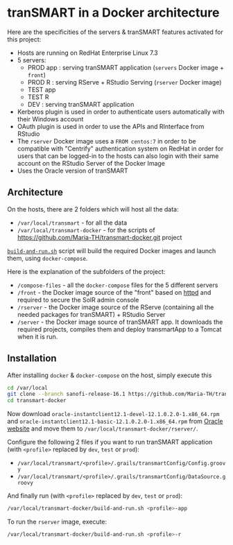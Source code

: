 # tranSMART in a Docker architecture
Here are the specificities of the servers & tranSMART features activated for this project:
- Hosts are running on RedHat Enterprise Linux 7.3
- 5 servers:
  - PROD app : serving tranSMART application (`servers` Docker image + `front`)
  - PROD R : serving RServe + RStudio Serving (`rserver` Docker image)
  - TEST app
  - TEST R
  - DEV : serving tranSMART application 
- Kerberos plugin is used in order to authenticate users automatically with their Windows account
- OAuth plugin is used in order to use the APIs and RInterface from RStudio
- The `rserver` Docker image uses a `FROM centos:7` in order to be compatible with "Centrify" authentication system on RedHat in order for users that can be logged-in to the hosts can also login with their same account on the RStudio Server of the Docker Image
- Uses the Oracle version of tranSMART

## Architecture
On the hosts, there are 2 folders which will host all the data:
- `/var/local/transmart` - for all the data
- `/var/local/transmart-docker` - for the scripts of https://github.com/Maria-TH/transmart-docker.git project

[`build-and-run.sh`](build-and-run.sh) script will build the required Docker images and launch them, using `docker-compose`.

Here is the explanation of the subfolders of the project:
- `/compose-files` - all the `docker-compose` files for the 5 different servers
- `/front` - the Docker image source of the "front" based on [httpd](https://hub.docker.com/_/httpd/) and required to secure the SolR admin console
- `/rserver` - the Docker image source of the RServe (containing all the needed packages for tranSMART) + RStudio Server
- `/server` - the Docker image source of tranSMART app. It downloads the required projects, compiles them and deploy transmartApp to a Tomcat when it is run.


## Installation
After installing `docker` & `docker-compose` on the host, simply execute this
```bash
cd /var/local
git clone --branch sanofi-release-16.1 https://github.com/Maria-TH/transmart-docker.git
cd transmart-docker
```

Now download `oracle-instantclient12.1-devel-12.1.0.2.0-1.x86_64.rpm` and `oracle-instantclient12.1-basic-12.1.0.2.0-1.x86_64.rpm` from [Oracle website](http://www.oracle.com/technetwork/topics/linuxx86-64soft-092277.html) and move them to `/var/local/transmart-docker/rserver/`.

Configure the following 2 files if you want to run tranSMART application (with `<profile>` replaced by `dev`, `test` or `prod`):
- `/var/local/transmart/<profile>/.grails/transmartConfig/Config.groovy`
- `/var/local/transmart/<profile>/.grails/transmartConfig/DataSource.groovy`

And finally run (with `<profile>` replaced by `dev`, `test` or `prod`):
```bash
/var/local/transmart-docker/build-and-run.sh <profile>-app
```

To run the `rserver` image, execute:
```bash
/var/local/transmart-docker/build-and-run.sh <profile>-r
```